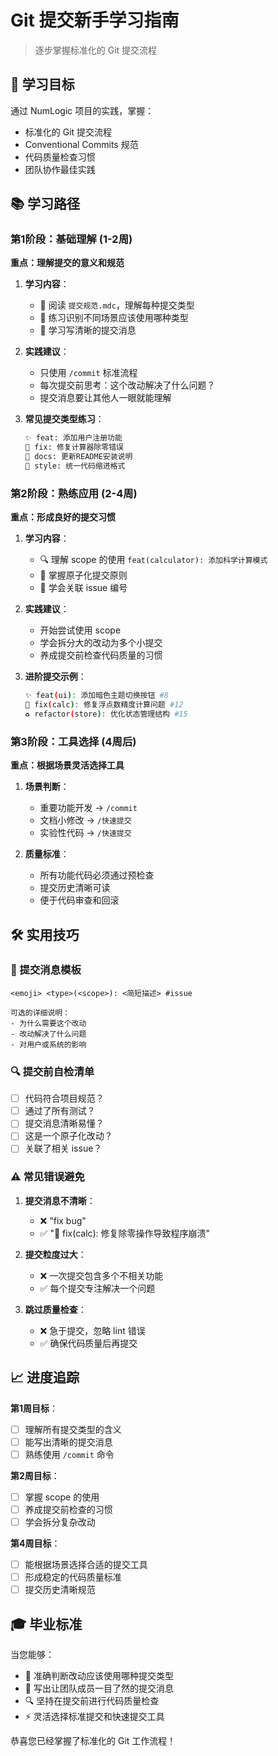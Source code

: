 # Git 提交新手学习指南

> 逐步掌握标准化的 Git 提交流程

## 🎯 学习目标

通过 NumLogic 项目的实践，掌握：
- 标准化的 Git 提交流程
- Conventional Commits 规范
- 代码质量检查习惯
- 团队协作最佳实践

## 📚 学习路径

### 第1阶段：基础理解 (1-2周)
**重点：理解提交的意义和规范**

1. **学习内容**：
   - 📖 阅读 `提交规范.mdc`，理解每种提交类型
   - 🎯 练习识别不同场景应该使用哪种类型
   - 📝 学习写清晰的提交消息

2. **实践建议**：
   - 只使用 `/commit` 标准流程
   - 每次提交前思考：这个改动解决了什么问题？
   - 提交消息要让其他人一眼就能理解

3. **常见提交类型练习**：
   ```bash
   ✨ feat: 添加用户注册功能
   🐛 fix: 修复计算器除零错误
   📝 docs: 更新README安装说明
   🎨 style: 统一代码缩进格式
   ```

### 第2阶段：熟练应用 (2-4周)
**重点：形成良好的提交习惯**

1. **学习内容**：
   - 🔍 理解 scope 的使用 `feat(calculator): 添加科学计算模式`
   - 📏 掌握原子化提交原则
   - 🔗 学会关联 issue 编号

2. **实践建议**：
   - 开始尝试使用 scope
   - 学会拆分大的改动为多个小提交
   - 养成提交前检查代码质量的习惯

3. **进阶提交示例**：
   ```bash
   ✨ feat(ui): 添加暗色主题切换按钮 #8
   🐛 fix(calc): 修复浮点数精度计算问题 #12
   ♻️ refactor(store): 优化状态管理结构 #15
   ```

### 第3阶段：工具选择 (4周后)
**重点：根据场景灵活选择工具**

1. **场景判断**：
   - 重要功能开发 → `/commit`
   - 文档小修改 → `/快速提交`
   - 实验性代码 → `/快速提交`

2. **质量标准**：
   - 所有功能代码必须通过预检查
   - 提交历史清晰可读
   - 便于代码审查和回滚

## 🛠️ 实用技巧

### 📝 提交消息模板
```
<emoji> <type>(<scope>): <简短描述> #issue

可选的详细说明：
- 为什么需要这个改动
- 改动解决了什么问题
- 对用户或系统的影响
```

### 🔍 提交前自检清单
- [ ] 代码符合项目规范？
- [ ] 通过了所有测试？
- [ ] 提交消息清晰易懂？
- [ ] 这是一个原子化改动？
- [ ] 关联了相关 issue？

### ⚠️ 常见错误避免
1. **提交消息不清晰**：
   - ❌ "fix bug"
   - ✅ "🐛 fix(calc): 修复除零操作导致程序崩溃"

2. **提交粒度过大**：
   - ❌ 一次提交包含多个不相关功能
   - ✅ 每个提交专注解决一个问题

3. **跳过质量检查**：
   - ❌ 急于提交，忽略 lint 错误
   - ✅ 确保代码质量后再提交

## 📈 进度追踪

**第1周目标**：
- [ ] 理解所有提交类型的含义
- [ ] 能写出清晰的提交消息
- [ ] 熟练使用 `/commit` 命令

**第2周目标**：
- [ ] 掌握 scope 的使用
- [ ] 养成提交前检查的习惯
- [ ] 学会拆分复杂改动

**第4周目标**：
- [ ] 能根据场景选择合适的提交工具
- [ ] 形成稳定的代码质量标准
- [ ] 提交历史清晰规范

## 🎓 毕业标准

当您能够：
- 🎯 准确判断改动应该使用哪种提交类型
- 📝 写出让团队成员一目了然的提交消息
- 🔍 坚持在提交前进行代码质量检查
- ⚡ 灵活选择标准提交和快速提交工具

恭喜您已经掌握了标准化的 Git 工作流程！